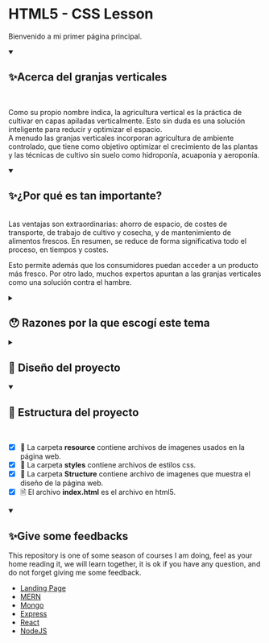 # HTML5 - CSS Lesson
Bienvenido a mi primer página principal.

<details open="">
  <summary><h2>✨Acerca del granjas verticales</h2></summary>
  <br>
<p dir="auto"> 
    Como su propio nombre indica, la agricultura vertical es la práctica de cultivar en capas apiladas verticalmente. Esto sin duda es una solución inteligente para reducir y optimizar el espacio.
    <br>
    A menudo las granjas verticales incorporan agricultura de ambiente controlado, que tiene como objetivo optimizar el crecimiento de las plantas y las técnicas de cultivo sin suelo como hidroponía, acuaponia y aeroponía.
</p>
</details>


<details open="">
  <summary><h2>✨¿Por qué es tan importante?</h2></summary>
<p dir="auto">
  </br>
  Las ventajas son extraordinarias: ahorro de espacio, de costes de transporte, de trabajo de cultivo y cosecha, y de mantenimiento de alimentos frescos. En resumen, se reduce de forma significativa todo el proceso, en tiempos y costes.

  Esto permite además que los consumidores puedan acceder a un producto más fresco. Por otro lado, muchos expertos apuntan a las granjas verticales como una solución contra el hambre.
</p>
</details>

<details close="">
  <summary><h2>😯  Razones por la que escogí este tema</h2></summary>
  <br>
<p dir="auto"> 
    Hoy en día cultivar en diversos espacios urbanos y pre-urbanos es una alternativa viable gracias a los avances tecnológicos. La adopción de dichos avances es la clave para hacer que el futuro de la producción de alimentos sea una práctica sostenible en el tiempo.
    <br>  
    La innovación tecnológica constituye una herramienta fundamental para la consolidación de la agricultura de precisión, la cual reviste de muchos elementos y estos a su vez hacen que el desarrollo de las granjas verticales sea una realidad en el contexto actual de muchos países.
    <br>
    New Begin es una empresa ficticia que ofrece información y herramientas acerca del tema.
    <img src="https://github.com/EdwinCruz13/UcamProject/blob/master/LandingPage/resources/4.webp?raw=true" />
</p>
</details>

<details close="">
  <summary><h2>📁 Diseño del proyecto</h2></summary>
  <br>
<p dir="auto"> 
    <img src="https://github.com/EdwinCruz13/UcamProject/blob/master/LandingPage/Structure/webstructure.png?raw=true" />
</p>
</details>

<details open="">
  <summary><h2>🚀 Estructura del proyecto</h2></summary>
  <br>
<p dir="auto"> 
    
- [x] 📁 La carpeta <b>resource</b> contiene archivos de imagenes usados en la página web.
  <br>
- [x] 📁 La carpeta <b>styles</b> contiene archivos de estilos css.
  <br>
- [x] 📁 La carpeta <b>Structure</b> contiene archivo de imagenes que muestra el diseño de la página web.
  <br>
- [x] 🗎  El archivo <b>index.html</b> es el archivo en html5.
  <br>
</p>
</details>


<details open="">
  <summary><h2>✨Give some feedbacks</h2></summary>
<p dir="auto">
  This repository is one of some season of courses I am doing, feel as your home reading it, we will learn together, it is ok if you have any question, and do not forget giving me some feedback.
  </br>
  <ul>
    <li><a href="https://edwincruz13.github.io/LandingWeb/">Landing Page</a></li>
    <li><a href="https://github.com/EdwinCruz13/MERN">MERN</a></li>
    <li><a href="#">Mongo</a></li>
    <li><a href="#">Express</a></li>
    <li><a href="#">React</a></li>
    <li><a href="https://github.com/EdwinCruz13/NodeJS-Lesson">NodeJS</a></li>
  </ul>

</p>
</details>